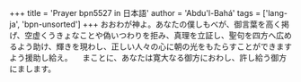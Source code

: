 +++
title = 'Prayer bpn5527 in 日本語'
author = 'Abdu'l-Bahá'
tags = ['lang-ja', 'bpn-unsorted']
+++
おおわが神よ。あなたの僕しもべが、御言葉を高く掲げ、空虚くうきょなことや偽いつわりを拒み、真理を立証し、聖句を四方へ広めるよう助け、輝きを現わし、正しい人々の心に朝の光をもたらすことができますよう援助し給え。
　まことに、あなたは寛大なる御方におわし、許し給う御方にまします。
